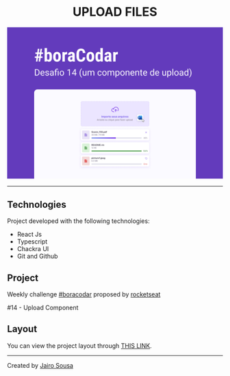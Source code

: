 <h1 align="center"> UPLOAD FILES </h1>

<a align="center" href="#">
  <img alt="App preview" src="./.github/preview.svg">
</a>

---

## Technologies

Project developed with the following technologies:

- React Js
- Typescript
- Chackra UI
- Git and Github

## Project

Weekly challenge [#boracodar](https://boracodar.dev/) proposed by [rocketseat](https://www.rocketseat.com.br/)

#14 - Upload Component

## Layout

You can view the project layout through [THIS LINK](https://www.figma.com/community/file/1225440656930547927).

---

Created by [Jairo Sousa](https://github.com/jairo-sousa)
